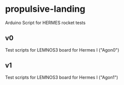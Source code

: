 # propulsive-landing
 Arduino Script for HERMES rocket tests

## v0
Test scripts for LEMNOS3 board for Hermes I ("Agon0")

## v1
Test scripts for LEMNOS3 board for Hermes I ("Agon1")
